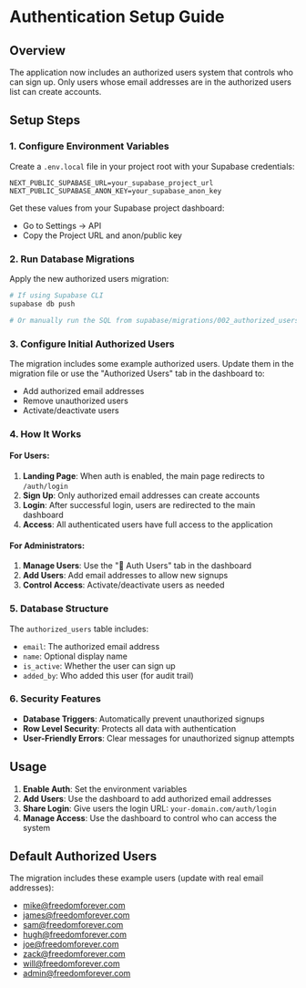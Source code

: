 # Authentication Setup Guide

## Overview
The application now includes an authorized users system that controls who can sign up. Only users whose email addresses are in the authorized users list can create accounts.

## Setup Steps

### 1. Configure Environment Variables
Create a `.env.local` file in your project root with your Supabase credentials:

```env
NEXT_PUBLIC_SUPABASE_URL=your_supabase_project_url
NEXT_PUBLIC_SUPABASE_ANON_KEY=your_supabase_anon_key
```

Get these values from your Supabase project dashboard:
- Go to Settings → API
- Copy the Project URL and anon/public key

### 2. Run Database Migrations
Apply the new authorized users migration:

```bash
# If using Supabase CLI
supabase db push

# Or manually run the SQL from supabase/migrations/002_authorized_users.sql
```

### 3. Configure Initial Authorized Users
The migration includes some example authorized users. Update them in the migration file or use the "Authorized Users" tab in the dashboard to:

- Add authorized email addresses
- Remove unauthorized users
- Activate/deactivate users

### 4. How It Works

#### For Users:
1. **Landing Page**: When auth is enabled, the main page redirects to `/auth/login`
2. **Sign Up**: Only authorized email addresses can create accounts
3. **Login**: After successful login, users are redirected to the main dashboard
4. **Access**: All authenticated users have full access to the application

#### For Administrators:
1. **Manage Users**: Use the "🔐 Auth Users" tab in the dashboard
2. **Add Users**: Add email addresses to allow new signups
3. **Control Access**: Activate/deactivate users as needed

### 5. Database Structure

The `authorized_users` table includes:
- `email`: The authorized email address
- `name`: Optional display name
- `is_active`: Whether the user can sign up
- `added_by`: Who added this user (for audit trail)

### 6. Security Features

- **Database Triggers**: Automatically prevent unauthorized signups
- **Row Level Security**: Protects all data with authentication
- **User-Friendly Errors**: Clear messages for unauthorized signup attempts

## Usage

1. **Enable Auth**: Set the environment variables
2. **Add Users**: Use the dashboard to add authorized email addresses
3. **Share Login**: Give users the login URL: `your-domain.com/auth/login`
4. **Manage Access**: Use the dashboard to control who can access the system

## Default Authorized Users

The migration includes these example users (update with real email addresses):
- mike@freedomforever.com
- james@freedomforever.com
- sam@freedomforever.com
- hugh@freedomforever.com
- joe@freedomforever.com
- zack@freedomforever.com
- will@freedomforever.com
- admin@freedomforever.com 